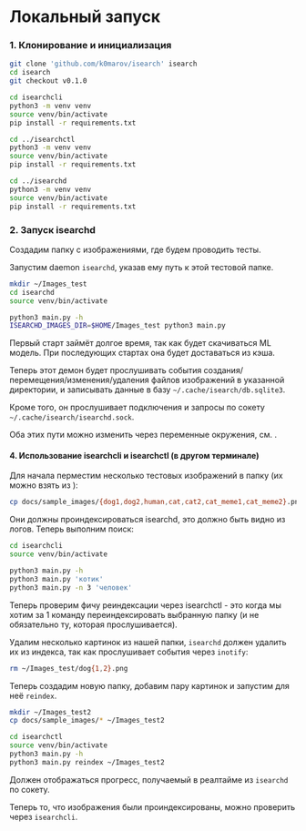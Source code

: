 # Локальный запуск

### 1. Клонирование и инициализация
```bash
git clone 'github.com/k0marov/isearch' isearch 
cd isearch 
git checkout v0.1.0 

cd isearchcli 
python3 -m venv venv 
source venv/bin/activate 
pip install -r requirements.txt 

cd ../isearchctl   
python3 -m venv venv 
source venv/bin/activate 
pip install -r requirements.txt 

cd ../isearchd 
python3 -m venv venv 
source venv/bin/activate 
pip install -r requirements.txt 
```

### 2. Запуск isearchd

Создадим папку с изображениями, где будем проводить тесты. 

Запустим daemon `isearchd`, указав ему путь к этой тестовой папке.
```bash
mkdir ~/Images_test
cd isearchd 
source venv/bin/activate 

python3 main.py -h 
ISEARCHD_IMAGES_DIR=$HOME/Images_test python3 main.py 
```

Первый старт займёт долгое время, так как будет скачиваться ML модель. При последующих стартах она будет доставаться из кэша.

Теперь этот демон будет прослушивать события
создания/перемещения/изменения/удаления файлов изображений в указанной директории,
и записывать данные в базу `~/.cache/isearch/db.sqlite3`.

Кроме того, он прослушивает подключения и запросы по сокету `~/.cache/isearch/isearchd.sock`.

Оба этих пути можно изменить через переменные окружения, см. [](isearchd/README.md).

#### 4. Использование isearchcli и isearchctl (в другом терминале)

Для начала перместим несколько тестовых изображений в папку (их можно взять из [](docs/sample_images)):
```bash
cp docs/sample_images/{dog1,dog2,human,cat,cat2,cat_meme1,cat_meme2}.png ~/Images_test 
```

Они должны проиндексироваться isearchd, это должно быть видно из логов.
Теперь выполним поиск:
```bash
cd isearchcli 
source venv/bin/activate 

python3 main.py -h 
python3 main.py 'котик'
python3 main.py -n 3 'человек'
```

Теперь проверим фичу реиндексации через isearchctl - это когда мы хотим за 1 команду переиндексировать выбранную папку (и не обязательно ту, которая прослушивается).

Удалим несколько картинок из нашей папки, `isearchd` должен удалить их из индекса, так как прослушивает события через `inotify`:
```bash 
rm ~/Images_test/dog{1,2}.png 
```
Теперь создадим новую папку, добавим пару картинок и запустим для неё `reindex`.
```bash
mkdir ~/Images_test2 
cp docs/sample_images/* ~/Images_test2

cd isearchctl 
source venv/bin/activate 
python3 main.py -h 
python3 main.py reindex ~/Images_test2 
```

Должен отображаться прогресс, получаемый в реалтайме из `isearchd` по сокету.

Теперь то, что изображения были проиндексированы, можно проверить через `isearchcli`. 